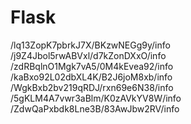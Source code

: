 # Flask

/lq13ZopK7pbrkJ7X/BKzwNEGg9y/info
/j9Z4Jbol5rwABVxl/d7kZonDXxO/info
/zdRBqlnO1Mgk7vA5/0M4kEvea92/info
/kaBxo92L02dbXL4K/B2J6joM8xb/info
/WgkBxb2bv219qRDJ/rxn69e6N38/info
/5gKLM4A7vwr3aBlm/K0zAVkYV8W/info
/ZdwQaPxbdk8Lne3B/83AwJbw2RV/info
